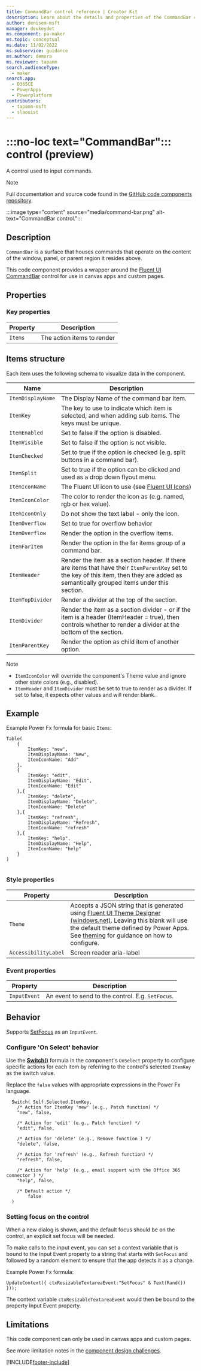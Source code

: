 ```yaml
---
title: CommandBar control reference | Creator Kit
description: Learn about the details and properties of the CommandBar control in the Creator Kit.
author: denisem-msft
manager: devkeydet
ms.component: pa-maker
ms.topic: conceptual
ms.date: 11/02/2022
ms.subservice: guidance
ms.author: demora
ms.reviewer: tapanm
search.audienceType: 
  - maker
search.app: 
  - D365CE
  - PowerApps
  - Powerplatform
contributors:
  - tapanm-msft
  - slaouist
---
```


# :::no-loc text="CommandBar"::: control (preview)

A control used to input commands.

> [!NOTE]
> Full documentation and source code found in the [GitHub code components repository](https://github.com/microsoft/powercat-code-components/tree/main/CommandBar).

:::image type="content" source="media/command-bar.png" alt-text="CommandBar control.":::

## Description

`CommandBar` is a surface that houses commands that operate on the content of the window, panel, or parent region it resides above.

This code component provides a wrapper around the [Fluent UI CommandBar](https://developer.microsoft.com/fluentui#/controls/web/commandbar) control for use in canvas apps and custom pages.

## Properties

### Key properties

| Property | Description |
| -------- | ----------- |
| `Items` | The action items to render |

## Items structure

Each item uses the following schema to visualize data in the component.

| Name | Description |
| ------ | ----------- |
| `ItemDisplayName` | The Display Name of the command bar item. |
| `ItemKey` | The key to use to indicate which item is selected, and when adding sub items. The keys must be unique. |
| `ItemEnabled` | Set to false if the option is disabled. |
| `ItemVisible` | Set to false if the option is not visible. |
| `ItemChecked` | Set to true if the option is checked (e.g. split buttons in a command bar). |
| `ItemSplit` | Set to true if the option can be clicked and used as a drop down flyout menu. |
| `ItemIconName` | The Fluent UI icon to use (see [Fluent UI Icons](https://uifabricicons.azurewebsites.net/)) |
| `ItemIconColor` | The color to render the icon as (e.g. named, rgb or hex value). |
| `ItemIconOnly` | Do not show the text label - only the icon. |
| `ItemOverflow` | Set to true for overflow behavior |
| `ItemOverflow` | Render the option in the overflow items. |
| `ItemFarItem` | Render the option in the far items group of a command bar. |
| `ItemHeader` | Render the item as a section header. If there are items that have their `ItemParentKey` set to the key of this item, then they are added as semantically grouped items under this section. |
| `ItemTopDivider` | Render a divider at the top of the section. |
| `ItemDivider` | Render the item as a section divider - or if the item is a header (ItemHeader = true), then controls whether to render a divider at the bottom of the section. |
| `ItemParentKey` | Render the option as child item of another option. |

> [!NOTE]
> - `ItemIconColor` will override the component's Theme value and ignore other state colors (e.g., disabled).
> - `ItemHeader` and `ItemDivider` must be set to true to render as a divider. If set to false, it expects other values and will render blank.

## Example

Example Power Fx formula for basic `Items`:

  ```powerapps-dot
  Table(
      {
          ItemKey: "new",
          ItemDisplayName: "New",
          ItemIconName: "Add"
      },
      {
          ItemKey: "edit",
          ItemDisplayName: "Edit",
          ItemIconName: "Edit"
      },{
          ItemKey: "delete",
          ItemDisplayName: "Delete",
          ItemIconName: "Delete"
      },{
          ItemKey: "refresh",
          ItemDisplayName: "Refresh",
          ItemIconName: "refresh"
      },{
          ItemKey: "help",
          ItemDisplayName: "Help",
          ItemIconName: "help"
      }
  )
    
  ```

### Style properties
| Property | Description |
| -------- | ----------- |
| `Theme` | Accepts a JSON string that is generated using [Fluent UI Theme Designer (windows.net)](https://fabricweb.z5.web.core.windows.net/pr-deploy-site/refs/heads/master/theming-designer/). Leaving this blank will use the default theme defined by Power Apps. See [theming](theme.md) for guidance on how to configure. |
| `AccessibilityLabel` | Screen reader aria-label |

### Event properties
| Property | Description |
| -------- | ----------- |
| `InputEvent` | An event to send to the control. E.g. `SetFocus`. |

## Behavior

Supports [SetFocus](setfocus.md) as an `InputEvent`.

### Configure 'On Select' behavior

Use the [**Switch()**](/power-apps/maker/canvas-apps/functions/function-if) formula in the component's `OnSelect` property to configure specific actions for each item by referring to the control's selected `ItemKey` as the switch value.

Replace the `false` values with appropriate expressions in the Power Fx language.

  ```powerapps-dot
    Switch( Self.Selected.ItemKey,
      /* Action for ItemKey 'new' (e.g., Patch function) */
      "new", false,
      
      /* Action for 'edit' (e.g., Patch function) */
      "edit", false,
      
      /* Action for 'delete' (e.g., Remove function ) */
      "delete", false,
      
      /* Action for 'refresh' (e.g., Refresh function) */
      "refresh", false,
      
      /* Action for 'help' (e.g., email support with the Office 365 connector ) */
      "help", false,
    
      /* Default action */
          false
    )
  ```

  ### Setting focus on the control
When a new dialog is shown, and the default focus should be on the control, an explicit set focus will be needed.

To make calls to the input event, you can set a context variable that is bound to the Input Event property to a string that starts with `SetFocus` and followed by a random element to ensure that the app detects it as a change.

Example Power Fx formula:
```powerapps-dot
UpdateContext({ ctxResizableTextareaEvent:"SetFocus" & Text(Rand()) }));
```

The context variable `ctxResizableTextareaEvent` would then be bound to the property Input Event property.

## Limitations

This code component can only be used in canvas apps and custom pages.

See more limitation notes in the [component design challenges](https://github.com/microsoft/powercat-code-components/blob/main/CommandBar/README.md#design-challenges).

[!INCLUDE[footer-include](../../includes/footer-banner.md)]
